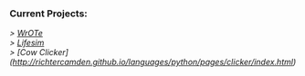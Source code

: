 ### Current Projects:
   *>* _[WrOTe](http://richtercamden.github.io/languages/python/pages/wrote/index.html)_
   </br>
   *>* _[Lifesim](http://richtercamden.github.io/languages/python/pages/lifesim/index.html)_
   </br>
   *>* _[Cow Clicker] (http://richtercamden.github.io/languages/python/pages/clicker/index.html)_